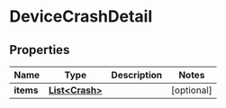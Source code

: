 

# DeviceCrashDetail


## Properties

| Name | Type | Description | Notes |
|------------ | ------------- | ------------- | -------------|
|**items** | [**List&lt;Crash&gt;**](Crash.md) |  |  [optional] |



